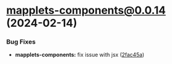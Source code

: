 # mapplets-components@0.0.14 (2024-02-14)

### Bug Fixes

* **mapplets-components:** fix issue with jsx ([2fac45a](https://github.com/mapplesorg/mapplets/commit/2fac45a06bd7a424c23032b19979c2f4a6b8d2d7))


